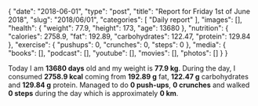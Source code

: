 {
    "date": "2018-06-01",
    "type": "post",
    "title": "Report for Friday 1st of June 2018",
    "slug": "2018\/06\/01",
    "categories": [
        "Daily report"
    ],
    "images": [],
    "health": {
        "weight": 77.9,
        "height": 173,
        "age": 13680
    },
    "nutrition": {
        "calories": 2758.9,
        "fat": 192.89,
        "carbohydrates": 122.47,
        "protein": 129.84
    },
    "exercise": {
        "pushups": 0,
        "crunches": 0,
        "steps": 0
    },
    "media": {
        "books": [],
        "podcast": [],
        "youtube": [],
        "movies": [],
        "photos": []
    }
}

Today I am <strong>13680 days</strong> old and my weight is <strong>77.9 kg</strong>. During the day, I consumed <strong>2758.9 kcal</strong> coming from <strong>192.89 g</strong> fat, <strong>122.47 g</strong> carbohydrates and <strong>129.84 g</strong> protein. Managed to do <strong>0 push-ups</strong>, <strong>0 crunches</strong> and walked <strong>0 steps</strong> during the day which is approximately <strong>0 km</strong>.